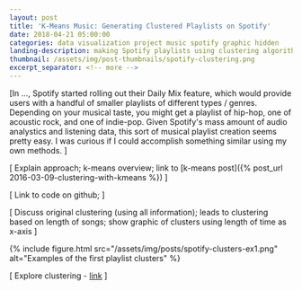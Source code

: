 ```yaml
---
layout: post
title: 'K-Means Music: Generating Clustered Playlists on Spotify'
date: 2018-04-21 05:00:00
categories: data visualization project music spotify graphic hidden
landing-description: making Spotify playlists using clustering algorithms
thumbnail: /assets/img/post-thumbnails/spotify-clustering.png
excerpt_separator: <!-- more -->
---
```


[In ..., Spotify started rolling out their Daily Mix feature, which would provide users with a handful of smaller playlists of different types / genres. Depending on your musical taste, you might get a playlist of hip-hop, one of acoustic rock, and one of indie-pop. Given Spotify's mass amount of audio analystics and listening data, this sort of musical playlist creation seems pretty easy. I was curious if I could accomplish something similar using my own methods. ]

[ Explain approach; k-means overview; link to [k-means post]({% post_url 2016-03-09-clustering-with-kmeans %}) ]

<!-- more -->

[ Link to code on github; ]

[ Discuss original clustering (using all information); leads to clustering based on length of songs; show graphic of clusters using length of time as x-axis ]

{% include figure.html src="/assets/img/posts/spotify-clusters-ex1.png" alt="Examples of the first playlist clusters" %}

[ Explore clustering - [link](/projects/spotify-kmeans-clustering/) ]

<link rel="stylesheet" href="/projects/spotify-kmeans-clustering/css/main.style.css">